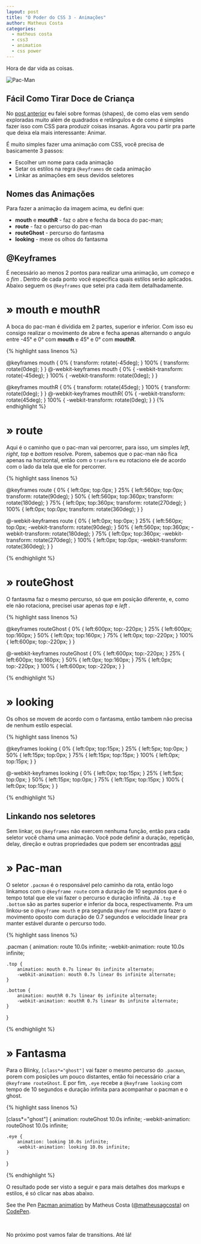 ```yaml
---
layout: post
title: "O Poder do CSS 3 - Animações"
author: Matheus Costa
categories:
  - matheus costa
  - css3
  - animation
  - css power
---
```


Hora de dar vida as coisas.

![Pac-Man](/blog/images/posts/2014-11-12/pac-man.gif)

<!--more-->

## Fácil Como Tirar Doce de Criança 

No [post anterior](http://helabs.com.br/blog/2014/11/14/o-poder-do-css-3-desenhando-formas/) eu falei sobre formas (shapes), de como elas vem sendo exploradas muito além de quadrados e retângulos e de como é simples fazer isso com CSS para produzir coisas insanas. Agora vou partir pra parte que deixa ela mais interessante: Animar.

É muito simples fazer uma animação com CSS, você precisa de basicamente 3 passos:

- Escolher um nome para cada animação 
- Setar os estilos na regra `@keyframes` de cada animação
- Linkar as animações em seus devidos seletores

## Nomes das Animações 

Para fazer a animação da imagem acima, eu defini que: 

- **mouth** e **mouthR** - faz o abre e fecha da boca do pac-man;
- **route** - faz o percurso do pac-man
- **routeGhost** - percurso do fantasma
- **looking** - mexe os olhos do fantasma

## @Keyframes

É necessário ao menos 2 pontos para realizar uma animação, um _começo_ e o _fim_ . Dentro de cada ponto você especifica quais estilos serão aplicados. Abaixo seguem os `@keyframes` que setei pra cada item detalhadamente.

# &raquo; mouth e mouthR

A boca do pac-man é dividida em 2 partes, superior e inferior. Com isso eu consigo realizar o movimento de abre e fecha apenas alternando o angulo entre -45° e 0° com **mouth** e 45° e 0° com **mouthR**.

{% highlight sass linenos %}

@keyframes mouth {
	0% { transform: rotate(-45deg); }
	100% { transform: rotate(0deg); }
}
@-webkit-keyframes mouth {
	0% { -webkit-transform: rotate(-45deg); }
	100% { -webkit-transform: rotate(0deg); }
}

@keyframes mouthR {
	0% { transform: rotate(45deg); }
	100% { transform: rotate(0deg); }
}
@-webkit-keyframes mouthR{
	0% { -webkit-transform: rotate(45deg); }
	100% { -webkit-transform: rotate(0deg); }
}
{% endhighlight %}

# &raquo; route 

Aqui é o caminho que o pac-man vai percorrer, para isso, um simples _left_, _right_, _top_ e _bottom_ resolve. Porem, sabemos que o pac-man não fica apenas na horizontal, então com o `transform` eu rotaciono ele de acordo com o lado da tela que ele for percorrer.

{% highlight sass linenos %}

@keyframes route
{
	0%   { left:0px; top:0px; }
	25%  { left:560px; top:0px; transform: rotate(90deg); }
	50%  { left:560px; top:360px; transform: rotate(180deg); }
	75%  { left:0px; top:360px; transform: rotate(270deg); }
	100% { left:0px; top:0px; transform: rotate(360deg); }
}
  
@-webkit-keyframes route
{
	0%   { left:0px; top:0px; }
	25%  { left:560px; top:0px; -webkit-transform: rotate(90deg); }
	50%  { left:560px; top:360px; -webkit-transform: rotate(180deg); }
	75%  { left:0px; top:360px; -webkit-transform: rotate(270deg); }
	100% { left:0px; top:0px; -webkit-transform: rotate(360deg); }
}

{% endhighlight %}

# &raquo; routeGhost

O fantasma faz o mesmo percurso, só que em posição diferente, e, como ele não rotaciona, precisei usar apenas _top_ e _left_ .

{% highlight sass linenos %}

@keyframes routeGhost
{
	0%   { left:600px; top:-220px; }
	25%  { left:600px; top:160px; }
	50%  { left:0px; top:160px; }
	75%  { left:0px; top:-220px; }
	100% { left:600px; top:-220px; }
}

@-webkit-keyframes routeGhost
{
	0%   { left:600px; top:-220px; }
	25%  { left:600px; top:160px; }
	50%  { left:0px; top:160px; }
	75%  { left:0px; top:-220px; }
	100% { left:600px; top:-220px; }
}

{% endhighlight %}

# &raquo; looking 

Os olhos se movem de acordo com o fantasma, então tambem não precisa de nenhum estilo especial.

{% highlight sass linenos %}

@keyframes looking
{
	0%   { left:0px; top:15px; }
	25%  { left:5px; top:0px; }
	50%  { left:15px; top:0px; }
	75%  { left:15px; top:15px; }
	100% { left:0px; top:15px; }
}

@-webkit-keyframes looking
{
	0%   { left:0px; top:15px; }
	25%  { left:5px; top:0px; }
	50%  { left:15px; top:0px; }
	75%  { left:15px; top:15px; }
	100% { left:0px; top:15px; }
}

{% endhighlight %}

## Linkando nos seletores

Sem linkar, os `@keyframes` não exercem nenhuma função, então para cada seletor você chama uma animação. Você pode definir a duração, repetição, delay, direção e outras propriedades que podem ser encontradas [aqui](http://www.w3schools.com/css/css3_animations.asp) 

# &raquo; Pac-man

O seletor `.pacman` é o responsável pelo caminho da rota, então logo linkamos com o `@keyframe route` com a duração de 10 segundos que é o tempo total que ele vai fazer o percurso e duração infinita. Já `.top` e `.bottom` são as partes superior e inferior da boca, respectivamente. Pra um linkou-se o `@keyframe mouth` e pra segunda `@keyframe mouthR` pra fazer o movimento oposto com duração de 0.7 segundos e velocidade linear pra manter estável durante o percurso todo.

{% highlight sass linenos %}

.pacman { 
	animation: route 10.0s infinite;
	-webkit-animation: route 10.0s infinite;

	.top {
		animation: mouth 0.7s linear 0s infinite alternate;
		-webkit-animation: mouth 0.7s linear 0s infinite alternate; 
	}

	.bottom {
		animation: mouthR 0.7s linear 0s infinite alternate;
		-webkit-animation: mouthR 0.7s linear 0s infinite alternate; 
	}
}

{% endhighlight %}

# &raquo; Fantasma

Para o Blinky, `[class*="ghost"]` vai fazer o mesmo percurso do `.pacman`, porem com posições um pouco distantes, então foi necessário criar a `@keyframe routeGhost`. E por fim, `.eye` recebe a `@keyframe looking`
com tempo de 10 segundos e duração infinita para acompanhar o pacman e o ghost.

{% highlight sass linenos %}

[class*="ghost"] { 
	animation: routeGhost 10.0s infinite;
	-webkit-animation: routeGhost 10.0s infinite; 

	.eye { 
		animation: looking 10.0s infinite;
		-webkit-animation: looking 10.0s infinite; 
	}
}

{% endhighlight %}

O resultado pode ser visto a seguir e para mais detalhes dos markups e estilos, é só clicar nas abas abaixo.

<p data-height="680" data-theme-id="9813" data-slug-hash="jJGam" data-default-tab="result" data-user="matheusagcosta" class='codepen'>See the Pen <a href='http://codepen.io/matheusagcosta/pen/jJGam/'>Pacman animation</a> by Matheus Costa (<a href='http://codepen.io/matheusagcosta'>@matheusagcosta</a>) on <a href='http://codepen.io'>CodePen</a>.</p>
<script async src="//assets.codepen.io/assets/embed/ei.js"></script><br>

No próximo post vamos falar de transitions. Até lá!